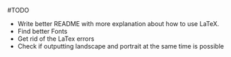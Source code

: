 #TODO

- Write better README with more explanation about how to use LaTeX.
- Find better Fonts
- Get rid of the LaTex errors
- Check if outputting landscape and portrait at the same time is possible